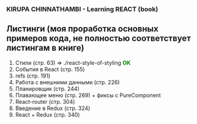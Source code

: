 ### KIRUPA CHINNATHAMBI - Learning REACT (book)

## Листинги (моя проработка основных примеров кода, не полностью соответствует листингам в книге)

1. Стили (стр. 63) => ./react-style-of-styling <span style="color: green">**OK**</span>
1. События в React (стр. 155)
1. refs (стр. 191)
1. Работа с внешними данными (стр. 226)
1. Планировщик (стр. 244)
1. Плавающее меню (стр. 269) + фиксы с PureComponent
1. React-router (стр. 304)
1. Введение в Redux (стр. 324)
1. React + Redux (стр. 340)
